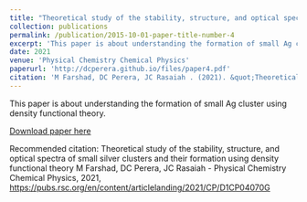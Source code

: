 ```yaml
---
title: "Theoretical study of the stability, structure, and optical spectra of small silver clusters and their formation using density functional theory"
collection: publications
permalink: /publication/2015-10-01-paper-title-number-4
excerpt: 'This paper is about understanding the formation of small Ag cluster using density functional theory.'
date: 2021
venue: 'Physical Chemistry Chemical Physics'
paperurl: 'http://dcperera.github.io/files/paper4.pdf'
citation: 'M Farshad, DC Perera, JC Rasaiah . (2021). &quot;Theoretical study of the stability, structure, and optical spectra of small silver clusters and their formation using density functional theory3.&quot; <i>Physical Chemistry Chemical Physics</i>. 1(3).'
---
```

This paper is about understanding the formation of small Ag cluster using density functional theory.

[Download paper here](https://pubs.rsc.org/en/content/articlelanding/2021/CP/D1CP04070G)

Recommended citation: Theoretical study of the stability, structure, and optical spectra of small silver clusters and their formation using density functional theory
M Farshad, DC Perera, JC Rasaiah - Physical Chemistry Chemical Physics, 2021, https://pubs.rsc.org/en/content/articlelanding/2021/CP/D1CP04070G
